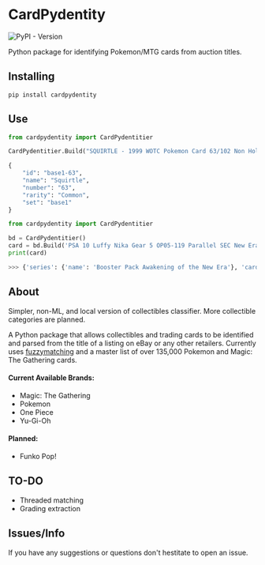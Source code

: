 # CardPydentity

![PyPI - Version](https://img.shields.io/pypi/v/cardpydentity)

Python package for identifying Pokemon/MTG cards from auction titles.   

## Installing

```
pip install cardpydentity
```

## Use

```python   
from cardpydentity import CardPydentitier

CardPydentitier.Build("SQUIRTLE - 1999 WOTC Pokemon Card 63/102 Non Holo - LP/MP")

{
    "id": "base1-63",
    "name": "Squirtle",
    "number": "63",
    "rarity": "Common",
    "set": "base1"
}
```

```python
from cardpydentity import CardPydentitier

bd = CardPydentitier()
card = bd.Build('PSA 10 Luffy Nika Gear 5 OP05-119 Parallel SEC New Era One Piece Card Japanese')
print(card)

>>> {'series': {'name': 'Booster Pack Awakening of the New Era'}, 'card': {'name': 'Monkey.D.Luffy', 'set': 'Booster Pack Awakening of the New Era', 'number': 'OP05-119', 'type': 'Character - the four emperors/straw hat crew strike'}, 'score': 60, 'match': 'OP05-119 Monkey.D.Luffy Booster Pack Awakening of the New Era'}
```

## About
Simpler, non-ML, and local version of collectibles classifier. More collectible categories are planned. 

A Python package that allows collectibles and trading cards to be identified and parsed from the title of a listing on eBay or any other retailers. Currently uses [fuzzymatching](https://en.wikipedia.org/wiki/Approximate_string_matching) and a master list of over 135,000 Pokemon and Magic: The Gathering cards.

#### Current Available Brands:
-   Magic: The Gathering
-   Pokemon
-   One Piece
-   Yu-Gi-Oh

#### Planned:
- Funko Pop!

## TO-DO
- Threaded matching
- Grading extraction

## Issues/Info

If you have any suggestions or questions don't hestitate to open an issue.
